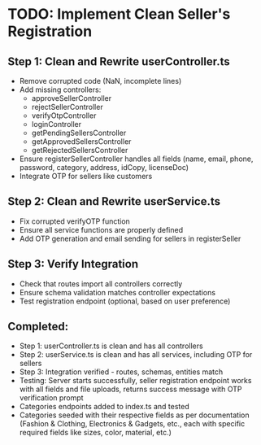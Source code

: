 # TODO: Implement Clean Seller's Registration

## Step 1: Clean and Rewrite userController.ts
- Remove corrupted code (NaN, incomplete lines)
- Add missing controllers:
  - approveSellerController
  - rejectSellerController
  - verifyOtpController
  - loginController
  - getPendingSellersController
  - getApprovedSellersController
  - getRejectedSellersController
- Ensure registerSellerController handles all fields (name, email, phone, password, category, address, idCopy, licenseDoc)
- Integrate OTP for sellers like customers

## Step 2: Clean and Rewrite userService.ts
- Fix corrupted verifyOTP function
- Ensure all service functions are properly defined
- Add OTP generation and email sending for sellers in registerSeller

## Step 3: Verify Integration
- Check that routes import all controllers correctly
- Ensure schema validation matches controller expectations
- Test registration endpoint (optional, based on user preference)

## Completed:
- Step 1: userController.ts is clean and has all controllers
- Step 2: userService.ts is clean and has all services, including OTP for sellers
- Step 3: Integration verified - routes, schemas, entities match
- Testing: Server starts successfully, seller registration endpoint works with all fields and file uploads, returns success message with OTP verification prompt
- Categories endpoints added to index.ts and tested
- Categories seeded with their respective fields as per documentation (Fashion & Clothing, Electronics & Gadgets, etc., each with specific required fields like sizes, color, material, etc.)

